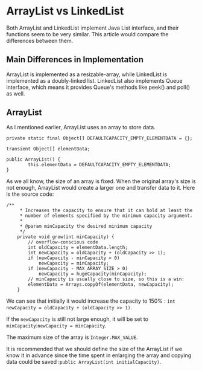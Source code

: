 # ArrayList vs LinkedList

Both ArrayList and LinkedList implement Java List interface, and their functions seem to be very similar. This article would compare the differences between them.

## Main Differences in Implementation 

ArrayList is implemented as a resizable-array, while LinkedList is implemented as a doubly-linked list. LinkedList also implements Queue interface, which means it provides Queue's methods like peek() and poll() as well.

## ArrayList

As I mentioned earlier, ArrayList uses an array to store data.

```
private static final Object[] DEFAULTCAPACITY_EMPTY_ELEMENTDATA = {};

transient Object[] elementData;

public ArrayList() {
        this.elementData = DEFAULTCAPACITY_EMPTY_ELEMENTDATA;
}
```

As we all know, the size of an array is fixed. When the original array's size is not enough, ArrayList would create a larger one and transfer data to it. Here is the source code:

```
/**
     * Increases the capacity to ensure that it can hold at least the
     * number of elements specified by the minimum capacity argument.
     *
     * @param minCapacity the desired minimum capacity
     */
    private void grow(int minCapacity) {
        // overflow-conscious code
        int oldCapacity = elementData.length;
        int newCapacity = oldCapacity + (oldCapacity >> 1);
        if (newCapacity - minCapacity < 0)
            newCapacity = minCapacity;
        if (newCapacity - MAX_ARRAY_SIZE > 0)
            newCapacity = hugeCapacity(minCapacity);
        // minCapacity is usually close to size, so this is a win:
        elementData = Arrays.copyOf(elementData, newCapacity);
    }
```

We can see that initially it would increase the capacity to 150% : `int newCapacity = oldCapacity + (oldCapacity >> 1)`.   

If the `newCapacity` is still not large enough, it will be set to `minCapacity`:`newCapacity = minCapacity`.

The maximum size of the array is `Integer.MAX_VALUE`.   

It is recommended that we should define the size of the ArrayList if we know it in advance since the time spent in enlarging the array and copying data could be saved :`public ArrayList(int initialCapacity)`.